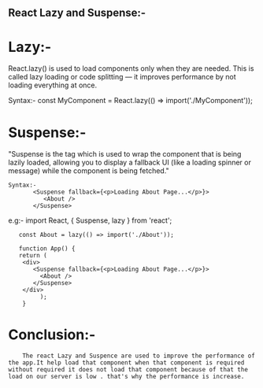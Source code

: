 ## React Lazy and Suspense:-

   # Lazy:-
   React.lazy() is used to load components only when they are needed. This is called lazy loading or code splitting — it improves performance by not loading everything at once.
   
   Syntax:-
         const MyComponent = React.lazy(() => import('./MyComponent'));
         
   # Suspense:-
   "Suspense is the tag which is used to wrap the component that is being lazily loaded, allowing you to display a fallback UI (like a loading spinner or message) while the component is being fetched."
   
    Syntax:-
           <Suspense fallback={<p>Loading About Page...</p>}>
              <About />
           </Suspense>
   
   e.g:-
       import React, { Suspense, lazy } from 'react';

       const About = lazy(() => import('./About'));

       function App() {
       return (
        <div>
           <Suspense fallback={<p>Loading About Page...</p>}>
             <About />
           </Suspense>
        </div>
             );
        }
        
   # Conclusion:-
        The react Lazy and Suspence are used to improve the performance of the app.It help load that component when that component is required without required it does not load that component because of that the load on our server is low . that's why the performance is increase.
        
